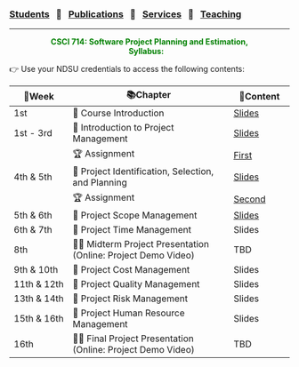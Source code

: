 ### [Students](stamlab.md) &nbsp;&nbsp;🌴&nbsp;&nbsp; [Publications](publications.md) &nbsp;&nbsp;🌴&nbsp;&nbsp; [Services](services.md) &nbsp;&nbsp;🌴&nbsp;&nbsp; [Teaching](teaching.md)
***
<style type="text/css">
.center{
  text-align:center; 
  display:block;
}
.centerImg {
  display: block;
  margin-left: 170px;  
}
</style>

<p class="center" style="color:green;">
<b>CSCI 714: Software Project Planning and Estimation, </b> <br>
<b>Syllabus:</b> &nbsp;&nbsp;
</p>
👉 Use your NDSU credentials to access the following contents:

| 📅Week               | 📚Chapter                                                       | 📁Content                                                                                                                                 | 
|----------------------|-----------------------------------------------------------------|-------------------------------------------------------------------------------------------------------------------------------------------|
| 1st                  | 🔖 Course Introduction                                          | <a href="https://docs.google.com/presentation/d/1b1T9WiN1tmtCEJ4SZW52mrcTFQgvnDPmERAo3OfbmQU/edit?usp=sharing" target="_blank">Slides</a>&nbsp;&nbsp;&nbsp;&nbsp;&nbsp;&nbsp;&nbsp;&nbsp;&nbsp;&nbsp;&nbsp; |
| 1st - 3rd            | 🔖 Introduction to Project Management                           | <a href="https://docs.google.com/presentation/d/18MhMlIIAmwCrhoatjn9lpFl2qiblnpvhC0_oV_r0JQo/edit?usp=sharing" target="_blank">Slides</a> |
|                      | 🏆 Assignment                                                   | <a href="https://docs.google.com/document/d/1cnazUVmk3NirsKWiKT6nTX7pjyXKffY-VEWFwqk7iCg/edit?usp=sharing" target="_blank">First</a>      |
| 4th & 5th            | 🔖 Project Identification, Selection, and Planning              | <a href="https://docs.google.com/presentation/d/1j39-QKLtTMZdGkSr3czaprbrYbvB0bNTiqF7EzhAdgw/edit?usp=sharing" target="_blank">Slides</a> |
|                      | 🏆 Assignment                                                   | <a href="https://docs.google.com/document/d/1Ru9C_141rMgCzSkLdIxEOXAVgvRs-XIQ9QM-VBD0eY8/edit?usp=sharing" target="_blank">Second</a>     |
| 5th & 6th            | 🔖 Project Scope Management                                     | <a href="https://docs.google.com/presentation/d/13Vnyr7f7MY8fSBUrvuRdA6pSHRlsNulHFYltcT_SYmU/edit?usp=sharing" target="_blank">Slides</a> |
| 6th & 7th            | 🔖 Project Time Management                                      | Slides                                                                                                                                    |
| 8th                  | 👩‍🏫 Midterm Project Presentation (Online: Project Demo Video) | TBD                                                                                                                                       |
| 9th&nbsp;&&nbsp;10th | 🔖 Project Cost Management                                      | Slides                                                                                                                                    |
| 11th&nbsp;&&nbsp;12th | 🔖 Project Quality Management                                   | Slides                                                                                                                                    |
| 13th&nbsp;&&nbsp;14th | 🔖 Project Risk Management                                      | Slides                                                                                                                                    |
| 15th&nbsp;&&nbsp;16th | 🔖 Project Human Resource Management                            | Slides                                                                                                                                    |
| 16th                 | 👩‍🏫 Final Project Presentation (Online: Project Demo Video)   | TBD                                                                                                                                       |

